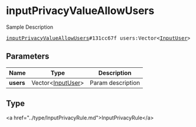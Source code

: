 # inputPrivacyValueAllowUsers

Sample Description

<pre>
<a href="../constructor/inputPrivacyValueAllowUsers.md">inputPrivacyValueAllowUsers</a>#131cc67f users:Vector&lt;<a href="../type/InputUser.md">InputUser</a>&gt; = <a href="../type/InputPrivacyRule.md">InputPrivacyRule</a>;
</pre>

## Parameters

| Name | Type | Description |
|------|:----:|-------------|
| **users** | Vector&lt;<a href="../type/InputUser.md">InputUser</a>&gt; | Param description |

## Type

&lt;a href=&#34;../type/InputPrivacyRule.md&#34;&gt;InputPrivacyRule&lt;/a&gt;
